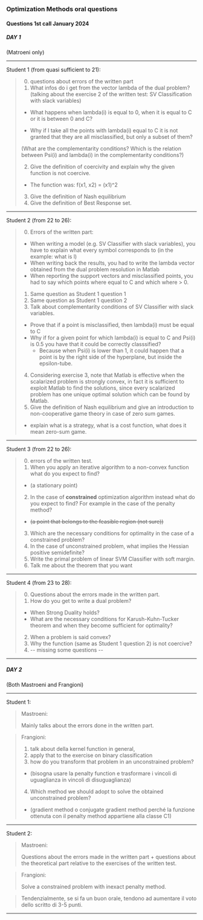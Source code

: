 ### Optimization Methods oral questions


#### Questions 1st call January 2024

##### DAY 1

(Matroeni only)

---
Student 1 (from quasi sufficient to 21):

>0. questions about errors of the written part
>1. What infos do i get from the vector lambda of the dual problem? (talking about the exercise 2 of the written test: SV Classification with slack variables)
>
>* What happens when lambda(i) is equal to 0, when it is equal to C or it is between 0 and C?
>
>* Why if I take all the points with lambda(i) equal to C it is not granted that they are all misclassified, but only a subset of them?
>
> (What are the complementarity conditions? Which is the relation between Psi(i) and lambda(i) in the complementarity conditions?)
>
>2. Give the definition of coercivity and explain why the given function is not coercive. 
>
>* The function was: f(x1, x2) = (x1)^2
>3. Give the definition of Nash equilibrium
>4. Give the definition of Best Response set.
---
Student 2 (from 22 to 26):

>0. Errors of the written part:
> * When writing a model (e.g. SV Classifier with slack variables), you have to explain what every symbol corresponds to (in the example: what is l)
> * When writing back the results, you had to write the lambda vector obtained from the dual problem resolution in Matlab
> * When reporting the support vectors and misclassified points, you had to say which points where equal to C and which where > 0.
> 1. Same question as Student 1 question 1
> 2. Same question as Student 1 question 2
> 3. Talk about complementarity conditions of SV Classifier with slack variables.
> * Prove that if a point is misclassified, then lambda(i) must be equal to C
> * Why if for a given point for which lambda(i) is equal to C and  Psi(i) is 0.5 you have that it could be correctly classsified?
>   * Because when Psi(i) is lower than 1, it could happen that a point is by the right side of the hyperplane, but inside the epsilon-tube.
> 4. Considering exercise 3, note that Matlab is effective when the scalarized problem is strongly convex, in fact it is sufficient to exploit Matlab to find the solutions, since every scalarized problem has one unique optimal solution which can be found by Matlab.
> 5. Give the definition of Nash equilibrium and give an introduction to non-cooperative game theory in case of zero sum games.
> * explain what is a strategy, what is a cost function, what does it mean zero-sum game.

---

Student 3 (from 22 to 26):

>0. errors of the written test.
>1. When you apply an iterative algorithm to a non-convex function what do you expect to find?
> * (a stationary point)
>2. In the case of **constrained** optimization algorithm instead what do you expect to find? For example in the case of the penalty method?
> * ~~(a point that belongs to the feasible region (not sure))~~
>3. Which are the necessary conditions for optimality in the case of a constrained problem?
>4. In the case of unconstrained problem, what implies the Hessian positive semidefinite?
>5. Write the primal problem of linear SVM Classifier with soft margin.
>6. Talk me about the theorem that you want

---

Student 4 (from 23 to 28):

>0. Questions about the errors made in the written part.
>1. How do you get to write a dual problem?
> * When Strong Duality holds?
> * What are the necessary conditions for Karush-Kuhn-Tucker theorem and when they become sufficient for optimality?
>2. When a problem is said convex?
>3. Why the function (same as Student 1 question 2) is not coercive?
>4. -- missing some questions  --

---

##### DAY 2

(Both Mastroeni and Frangioni)

--- 

Student 1:

>Mastroeni: 
>
> Mainly talks about the errors done in the written part.

>Frangioni: 
>1. talk about della kernel function in general, 
>2. apply that to the exercise on binary classification
>3. how do you transform that problem in an unconstrained problem? 
> * (bisogna usare la penalty function e trasformare i vincoli di uguaglianza in vincoli di disuguaglianza) 
>4. Which method we should adopt to solve the obtained unconstrained problem?
>
> * (gradient method o conjugate gradient method perché la funzione ottenuta con il penalty method appartiene alla classe C1)

--- 

Student 2:

>Mastroeni:
>
>Questions about the errors made in the written part + questions about the theoretical part relative to the exercises of the written test.


>Frangioni:
>
> Solve a constrained problem with inexact penalty method.

> Tendenzialmente, se si fa un buon orale, tendono ad aumentare il voto dello scritto di 3-5 punti.

---
